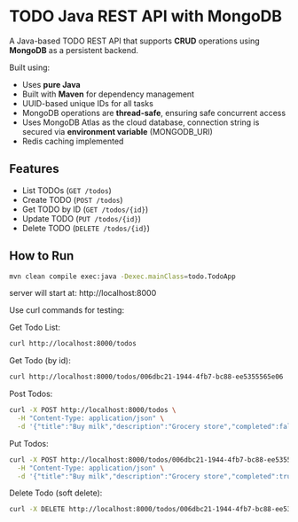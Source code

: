 # TODO Java REST API with MongoDB

A Java-based TODO REST API that supports **CRUD** operations using **MongoDB** as a persistent backend.

Built using:
- Uses **pure Java**
- Built with **Maven** for dependency management
- UUID-based unique IDs for all tasks
- MongoDB operations are **thread-safe**, ensuring safe concurrent access
- Uses MongoDB Atlas as the cloud database, connection string is secured via **environment variable** (MONGODB_URI)
- Redis caching implemented

## Features

- List TODOs (`GET /todos`)
- Create TODO (`POST /todos`)
- Get TODO by ID (`GET /todos/{id}`)
- Update TODO (`PUT /todos/{id}`)
- Delete TODO (`DELETE /todos/{id}`)


## How to Run

```bash
mvn clean compile exec:java -Dexec.mainClass=todo.TodoApp
```

server will start at:
http://localhost:8000


Use curl commands for testing:

Get Todo List:
```bash
curl http://localhost:8000/todos
```

Get Todo (by id):
```bash
curl http://localhost:8000/todos/006dbc21-1944-4fb7-bc88-ee5355565e06
```

Post Todos:
```bash
curl -X POST http://localhost:8000/todos \
  -H "Content-Type: application/json" \
  -d '{"title":"Buy milk","description":"Grocery store","completed":false}'
```

Put Todos:
```bash
curl -X POST http://localhost:8000/todos/006dbc21-1944-4fb7-bc88-ee5355565e06 \
  -H "Content-Type: application/json" \
  -d '{"title":"Buy milk","description":"Grocery store","completed":true}'
```

Delete Todo (soft delete):
```bash
curl -X DELETE http://localhost:8000/todos/006dbc21-1944-4fb7-bc88-ee5355565e06
```

